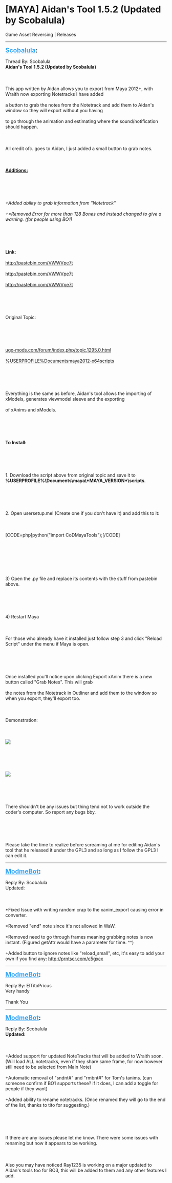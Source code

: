 # [MAYA] Aidan's Tool 1.5.2 (Updated by Scobalula)
Game Asset Reversing | Releases

---
<strong style="font-size: 1.4em;"><span style="text-decoration: underline;text-decoration-color: #34a7f9;"><span style="color:#34a7f9;">Scobalula</span></span>:</strong>

<p>Thread By: Scobalula<br /><strong>Aidan&#39;s Tool 1.5.2 (Updated by Scobalula)</strong><br /><br /><br /><br />This app written by Aidan allows you to export from Maya 2012+, with Wraith now exporting Notetracks I have added <br /><br />a button to grab the notes from the Notetrack and add them to Aidan&#39;s window so they will export without you having<br /><br />to go through the animation and estimating where the sound/notification should happen.<br /><br /><br /><br />All credit ofc. goes to Aidan, I just added a small button to grab notes.<br /><br /><br /><br /><span style="text-decoration: underline"><strong>Additions:</strong></span><br /><br /><br /><br /><br /><br /><em>+Added ability to grab information from &quot;Notetrack&quot;</em><br /><br /><em>+*Removed Error for more than 128 Bones and instead changed to give a warning. (for people using BO1)</em><br /><br /><br /><br /><br /><br /><strong>Link:</strong><br /><br /><a href="http://pastebin.com/VWWVpe7t">http://pastebin.com/VWWVpe7t</a><br /><br /><a href="http://pastebin.com/VWWVpe7t">http://pastebin.com/VWWVpe7t</a><br /><br /><a href="http://pastebin.com/VWWVpe7t">http://pastebin.com/VWWVpe7t</a><br /><br /><br /><br /><br /><br />Original Topic:<br /><br /><br /><br /><br /><br /><a href=""http://ugx-mods.com/forum/index.php/topic,1295.0.html"">ugx-mods.com/forum/index.php/topic,1295.0.html</a><br /><br /><a href="%USERPROFILE%Documentsmaya2012-x64scripts">%USERPROFILE%Documentsmaya2012-x64scripts</a><br /><br /><br /><br /><br /><br />Everything is the same as before, Aidan&#39;s tool allows the importing of xModels, generates viewmodel sleeve and the exporting<br /><br />of xAnims and xModels.<br /><br /><br /><br /><br /><br /><strong>To Install:</strong><br /><br /><br /><br /><br /><br />1. Download the script above from original topic and save it to <strong>%USERPROFILE%\Documents\maya\*MAYA_VERSION*\scripts</strong>.<br /><br /><br /><br /><br /><br />2. Open usersetup.mel (Create one if you don&#39;t have it) and add this to it:<br /><br /><br /><br />[CODE=php]python(&quot;import CoDMayaTools&quot;);[/CODE]<br /><br /><br /><br /><br /><br /><br /><br />3) Open the .py file and replace its contents with the stuff from pastebin above.<br /><br /><br /><br /><br /><br />4) Restart Maya<br /><br /><br /><br />For those who already have it installed just follow step 3 and click &quot;Reload Script&quot; under the menu if Maya is open.<br /><br /><br /><br /><br /><br />Once installed you&#39;ll notice upon clicking Export xAnim there is a new button called &quot;Grab Notes&quot;. This will grab<br /><br />the notes from the Notetrack in Outliner and add them to the window so when you export, they&#39;ll export too.<br /><br /><br /><br />Demonstration:<br /><br /><br /><br /><img style="max-width: 500px;" src="https://i.gyazo.com/40597536a8623d92327754b32c5f1013.gif"><br /><br /><br /><br /><br /><br /><img style="max-width: 500px;" src="https://i.gyazo.com/295cd6aaf5f0f2864f2326a4494fb1fc.gif"><br /><br /><br /><br /><br /><br />There shouldn&#39;t be any issues but thing tend not to work outside the coder&#39;s computer.  So report any bugs bby. <br /><br /><br /><br /><br /><br />Please take the time to realize before screaming at me for editing Aidan&#39;s tool that he released it under the GPL3 and so long as I follow the GPL3 I can edit it.</p>

---
<strong style="font-size: 1.4em;"><span style="text-decoration: underline;text-decoration-color: #34a7f9;"><span style="color:#34a7f9;">ModmeBot</span></span>:</strong>

<p>Reply By: Scobalula<br />Updated:<br /><br /><br /><br />*Fixed Issue with writing random crap to the xanim_export causing error in converter.<br /><br />*Removed &quot;end&quot; note since it&#39;s not allowed in WaW.<br /><br />*Removed need to go through frames meaning grabbing notes is now instant. (Figured getAttr would have a parameter for time. ^^)<br /><br />+Added button to ignore notes like &quot;reload_small&quot;, etc, it&#39;s easy to add your own if you find any: <a href="http://prntscr.com/c5gxcx">http://prntscr.com/c5gxcx</a></p>

---
<strong style="font-size: 1.4em;"><span style="text-decoration: underline;text-decoration-color: #34a7f9;"><span style="color:#34a7f9;">ModmeBot</span></span>:</strong>

<p>Reply By: ElTitoPricus<br />Very handy <br /><br />Thank You</p>

---
<strong style="font-size: 1.4em;"><span style="text-decoration: underline;text-decoration-color: #34a7f9;"><span style="color:#34a7f9;">ModmeBot</span></span>:</strong>

<p>Reply By: Scobalula<br /><strong>Updated:</strong><br /><br /><br /><br />+Added support for updated NoteTracks that will be added to Wraith soon. (Will load ALL notetracks, even if they share same frame, for now however still need to be selected from Main Note)<br /><br />+Automatic removal of &quot;sndnt#&quot; and &quot;rmbnt#&quot; for Tom&#39;s tanims. (can someone confirm if BO1 supports these? if it does, I can add a toggle for people if they want)<br /><br />+Added ability to rename notetracks. (Once renamed they will go to the end of the list, thanks to tito for suggesting.)<br /><br /><br /><br /><br /><br />If there are any issues please let me know. There were some issues with renaming but now it appears to be working.<br /><br /><br /><br />Also you may have noticed Ray1235 is working on a major updated to Aidan&#39;s tools too for BO3, this will be added to them and any other features I add.</p>
